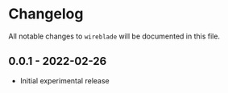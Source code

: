# Changelog

All notable changes to `wireblade` will be documented in this file.

## 0.0.1 - 2022-02-26

-   Initial experimental release

